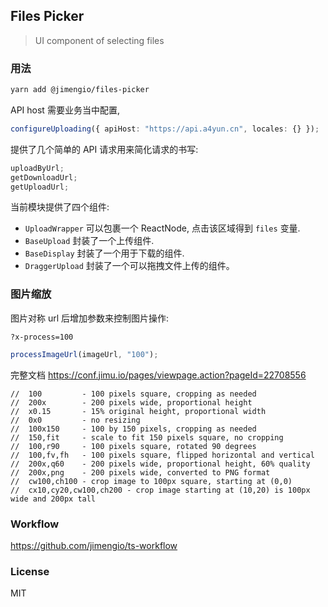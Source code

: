 ## Files Picker

> UI component of selecting files

### 用法

```bash
yarn add @jimengio/files-picker
```

API host 需要业务当中配置,

```ts
configureUploading({ apiHost: "https://api.a4yun.cn", locales: {} });
```

提供了几个简单的 API 请求用来简化请求的书写:

```js
uploadByUrl;
getDownloadUrl;
getUploadUrl;
```

当前模块提供了四个组件:

- `UploadWrapper` 可以包裹一个 ReactNode, 点击该区域得到 `files` 变量.
- `BaseUpload` 封装了一个上传组件.
- `BaseDisplay` 封装了一个用于下载的组件.
- `DraggerUpload` 封装了一个可以拖拽文件上传的组件。

### 图片缩放

图片对称 url 后增加参数来控制图片操作:

```
?x-process=100
```

```js
processImageUrl(imageUrl, "100");
```

完整文档 https://conf.jimu.io/pages/viewpage.action?pageId=22708556

```
//  100         - 100 pixels square, cropping as needed
//  200x        - 200 pixels wide, proportional height
//  x0.15       - 15% original height, proportional width
//  0x0         - no resizing
//  100x150     - 100 by 150 pixels, cropping as needed
//  150,fit     - scale to fit 150 pixels square, no cropping
//  100,r90     - 100 pixels square, rotated 90 degrees
//  100,fv,fh   - 100 pixels square, flipped horizontal and vertical
//  200x,q60    - 200 pixels wide, proportional height, 60% quality
//  200x,png    - 200 pixels wide, converted to PNG format
//  cw100,ch100 - crop image to 100px square, starting at (0,0)
//  cx10,cy20,cw100,ch200 - crop image starting at (10,20) is 100px wide and 200px tall
```

### Workflow

https://github.com/jimengio/ts-workflow

### License

MIT
